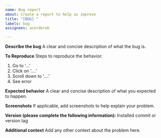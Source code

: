 ```yaml
---
name: Bug report
about: Create a report to help us improve
title: "[BUG] "
labels: bug
assignees: acorderob

---
```


**Describe the bug**
A clear and concise description of what the bug is.

**To Reproduce**
Steps to reproduce the behavior:
1. Go to '...'
2. Click on '....'
3. Scroll down to '....'
4. See error

**Expected behavior**
A clear and concise description of what you expected to happen.

**Screenshots**
If applicable, add screenshots to help explain your problem.

**Version (please complete the following information):**
Installed commit or version tag

**Additional context**
Add any other context about the problem here.
